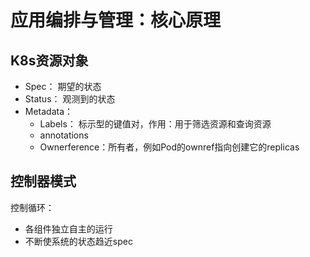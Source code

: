 # 应用编排与管理：核心原理

## K8s资源对象

+ Spec： 期望的状态
+ Status： 观测到的状态
+ Metadata：
  + Labels： 标示型的键值对，作用：用于筛选资源和查询资源
  + annotations
  + Ownerference：所有者，例如Pod的ownref指向创建它的replicas



## 控制器模式

控制循环：

+ 各组件独立自主的运行
+ 不断使系统的状态趋近spec

